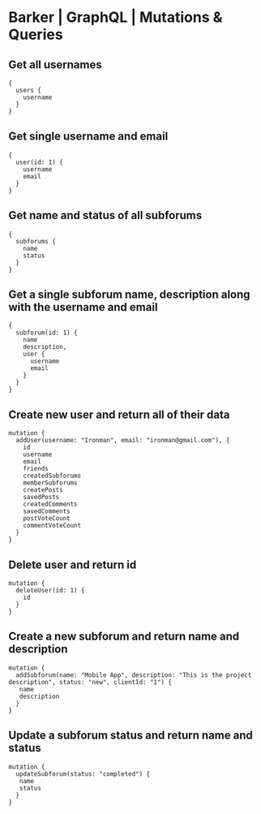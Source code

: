 # Barker | GraphQL | Mutations & Queries

## Get all usernames

```
{
  users {
    username
  }
}
```

## Get single username and email

```
{
  user(id: 1) {
    username
    email
  }
}
```

## Get name and status of all subforums

```
{
  subforums {
    name
    status
  }
}
```

## Get a single subforum name, description along with the username and email

```
{
  subforum(id: 1) {
    name
    description,
    user {
      username
      email
    }
  }
}
```

## Create new user and return all of their data

```
mutation {
  addUser(username: "Ironman", email: "ironman@gmail.com"), {
    id
    username
    email
    friends
    createdSubforums
    memberSubforums
    createPosts
    savedPosts
    createdComments
    savedComments
    postVoteCount
    commentVoteCount
  }
}
```

## Delete user and return id

```
mutation {
  deleteUser(id: 1) {
    id
  }
}
```

## Create a new subforum and return name and description

```
mutation {
  addSubforum(name: "Mobile App", description: "This is the project description", status: "new", clientId: "1") {
   name
   description
  }
}
```

## Update a subforum status and return name and status

```
mutation {
  updateSubforum(status: "completed") {
   name
   status
  }
}
```
